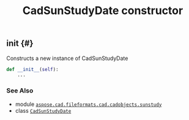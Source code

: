 ﻿---
title: CadSunStudyDate constructor
second_title: Aspose.CAD for Python via .NET API References
description: 
type: docs
weight: 10
url: /python-net/aspose.cad.fileformats.cad.cadobjects.sunstudy/cadsunstudydate/__init__/
is_root: false
---

## __init__ {#}

Constructs a new instance of CadSunStudyDate



```python
def __init__(self):
    ...
```





### See Also
* module [`aspose.cad.fileformats.cad.cadobjects.sunstudy`](../../)
* class [`CadSunStudyDate`](/cad/python-net/aspose.cad.fileformats.cad.cadobjects.sunstudy/cadsunstudydate)
